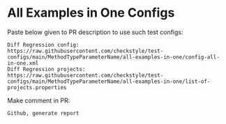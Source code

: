 # All Examples in One Configs
Paste below given to PR description to use such test configs:
```
Diff Regression config: https://raw.githubusercontent.com/checkstyle/test-configs/main/MethodTypeParameterName/all-examples-in-one/config-all-in-one.xml
Diff Regression projects: https://raw.githubusercontent.com/checkstyle/test-configs/main/MethodTypeParameterName/all-examples-in-one/list-of-projects.properties
```
Make comment in PR:
```
Github, generate report
```
